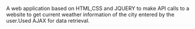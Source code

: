 A web application based on HTML,CSS and JQUERY to make API calls to a website to get current weather information of the city entered by the user.Used AJAX for data retrieval.



